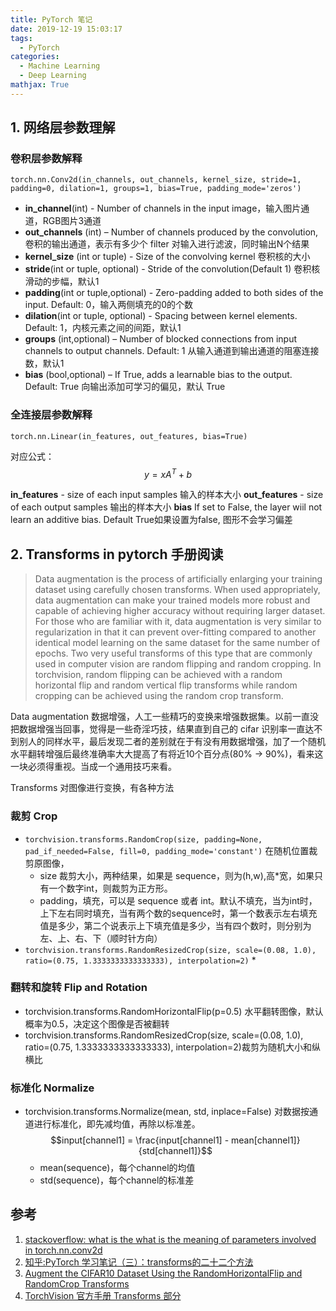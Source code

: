 ```yaml
---
title: PyTorch 笔记
date: 2019-12-19 15:03:17
tags:
  - PyTorch
categories:
  - Machine Learning
  - Deep Learning 
mathjax: True
---
```

## 1. 网络层参数理解
###  卷积层参数解释
```
torch.nn.Conv2d(in_channels, out_channels, kernel_size, stride=1, padding=0, dilation=1, groups=1, bias=True, padding_mode='zeros')
```
* **in_channel**(int) - Number of channels in the input image，输入图片通道，RGB图片3通道
* **out_channels** (int) – Number of channels produced by the convolution, 卷积的输出通道，表示有多少个 filter 对输入进行滤波，同时输出N个结果
* **kernel_size** (int or tuple) - Size of the convolving kernel 卷积核的大小
* **stride**(int or tuple, optional) - Stride of the convolution(Default 1) 卷积核滑动的步幅，默认1
* **padding**(int or tuple,optional) - Zero-padding added to both sides of the input. Default: 0，输入两侧填充的0的个数
* **dilation**(int or tuple, optional) - Spacing between kernel elements. Default: 1，内核元素之间的间距，默认1
* **groups** (int,optional) – Number of blocked connections from input channels to output channels. Default: 1 从输入通道到输出通道的阻塞连接数，默认1
* **bias** (bool,optional) – If True, adds a learnable bias to the output. Default: True 向输出添加可学习的偏见，默认 True

### 全连接层参数解释

```
torch.nn.Linear(in_features, out_features, bias=True)
```
对应公式：
$$y = x A^T + b$$

**in_features** - size of each input samples 输入的样本大小
**out_features** - size of each output samples 输出的样本大小
**bias** If set to False, the layer wiil not learn an additive bias. Default True如果设置为false, 图形不会学习偏差

## 2. Transforms in pytorch 手册阅读
>Data augmentation is the process of artificially enlarging your training dataset using carefully chosen transforms.
>When used appropriately, data augmentation can make your trained models more robust and capable of achieving higher accuracy without requiring larger dataset.
For those who are familiar with it, data augmentation is very similar to regularization in that it can prevent over-fitting compared to another identical model learning on the same dataset for the same number of epochs.
Two very useful transforms of this type that are commonly used in computer vision are random flipping and random cropping.
In torchvision, random flipping can be achieved with a random horizontal flip and random vertical flip transforms while random cropping can be achieved using the random crop transform.

Data augmentation 数据增强，人工一些精巧的变换来增强数据集。以前一直没把数据增强当回事，觉得是一些奇淫巧技，结果直到自己的 cifar 识别率一直达不到别人的同样水平，最后发现二者的差别就在于有没有用数据增强，加了一个随机水平翻转增强后最终准确率大大提高了有将近10个百分点(80% -> 90%)，看来这一块必须得重视。当成一个通用技巧来看。

Transforms 对图像进行变换，有各种方法

### 裁剪 Crop
* `torchvision.transforms.RandomCrop(size, padding=None, pad_if_needed=False, fill=0, padding_mode='constant')`
在随机位置裁剪原图像，
    * size 裁剪大小，两种结果，如果是 sequence，则为(h,w),高*宽，如果只有一个数字int，则裁剪为正方形。
    * padding，填充，可以是 sequence 或者 int。默认不填充，当为int时，上下左右同时填充，当有两个数的sequence时，第一个数表示左右填充值是多少，第二个说表示上下填充值是多少，当有四个数时，则分别为左、上、右、下（顺时针方向）
* `torchvision.transforms.RandomResizedCrop(size, scale=(0.08, 1.0), ratio=(0.75, 1.3333333333333333), interpolation=2)`
    *
### 翻转和旋转 Flip and Rotation
 * torchvision.transforms.RandomHorizontalFlip(p=0.5) 水平翻转图像，默认概率为0.5，决定这个图像是否被翻转
 * torchvision.transforms.RandomResizedCrop(size, scale=(0.08, 1.0), ratio=(0.75, 1.3333333333333333), interpolation=2)裁剪为随机大小和纵横比

### 标准化 Normalize
* torchvision.transforms.Normalize(mean, std, inplace=False)
对数据按通道进行标准化，即先减均值，再除以标准差。
$$input[channel1] = \frac{input[channel1] - mean[channel1]}{std[channel1]}$$
    * mean(sequence)，每个channel的均值
    * std(sequence)，每个channel的标准差


## 参考

1. [stackoverflow: what is the what is the meaning of parameters involved in torch.nn.conv2d
](https://stackoverflow.com/questions/56675943/what-is-the-meaning-of-parameters-involved-in-torch-nn-conv2d)
2. [知乎:PyTorch 学习笔记（三）：transforms的二十二个方法](https://zhuanlan.zhihu.com/p/53367135)
3. [Augment the CIFAR10 Dataset Using the RandomHorizontalFlip and RandomCrop Transforms](https://www.aiworkbox.com/lessons/augment-the-cifar10-dataset-using-the-randomhorizontalflip-and-randomcrop-transforms)
4. [TorchVision 官方手册 Transforms 部分](https://pytorch.org/docs/stable/torchvision/transforms.html)

